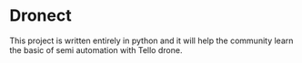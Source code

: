 # Dronect
 This project is written entirely in python and it will help the community learn the basic of semi automation with Tello drone.
